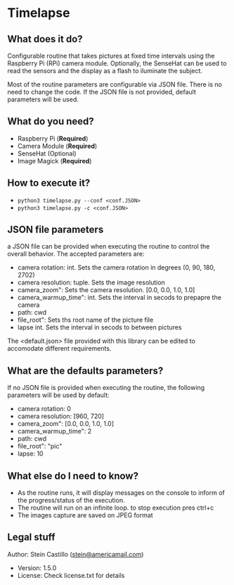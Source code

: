 # Timelapse 

## What does it do?  
Configurable routine that takes pictures at fixed time intervals using the Raspberry Pi (RPi) camera module. 
Optionally, the SenseHat can be used to read the sensors and the display as a flash to iluminate the subject.

Most of the routine parameters are configurable via JSON file. There is no need to change the code. If the JSON file is not 
provided, default parameters will be used.

## What do you need? 
* Raspberry Pi (**Required**) 
* Camera Module (**Required**) 
* SenseHat (Optional) 
* Image Magick (**Required**) 

## How to execute it? 
* `python3 timelapse.py --conf <conf.JSON>` 
* `python3 timelapse.py -c <conf.JSON>`

## JSON file parameters 
a JSON file can be provided when executing the routine to control the overall behavior. The accepted parameters are:
* camera rotation: int. Sets the camera rotation in degrees (0, 90, 180, 2702)
* camera resolution: tuple. Sets the image resolution  
* camera_zoom": Sets the camera resolution. [0.0, 0.0, 1.0, 1.0] 
* camera_warmup_time": int. Sets the interval in secods to prepapre the camera 
* path: cwd 
* file_root": Sets ths root name of the picture file
* lapse int. Sets the interval in secods to between pictures 

The <default.json> file provided with this library can be edited to accomodate different requirements.

## What are the defaults parameters? 
If no JSON file is provided when executing the routine, the following parameters will be used by default:
* camera rotation: 0 
* camera resolution: [960, 720] 
* camera_zoom": [0.0, 0.0, 1.0, 1.0] 
* camera_warmup_time": 2 
* path: cwd 
* file_root": "pic" 
* lapse: 10 


## What else do I need to know? 
* As the routine runs, it will display messages on the console to inform of the progress/status of the execution. 
* The routine will run on an infinite loop. to stop execution pres ctrl+c 
* The images capture are saved on JPEG format 

## Legal stuff
Author: Stein Castillo (stein@americamail.com) 
* Version: 1.5.0 
* License: Check license.txt for details 
